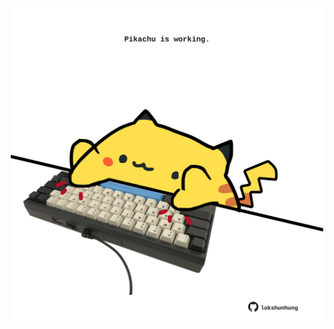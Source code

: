 <!-- built at 17/05/2022, 19:00:58 UTC -->
<p align="center">
  <img width="500" height="500" src="./ReadmeImage.svg">
</p>
